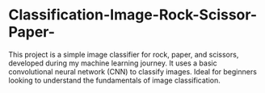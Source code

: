 # Classification-Image-Rock-Scissor-Paper-
This project is a simple image classifier for rock, paper, and scissors, developed during my machine learning journey. It uses a basic convolutional neural network (CNN) to classify images. Ideal for beginners looking to understand the fundamentals of image classification.
